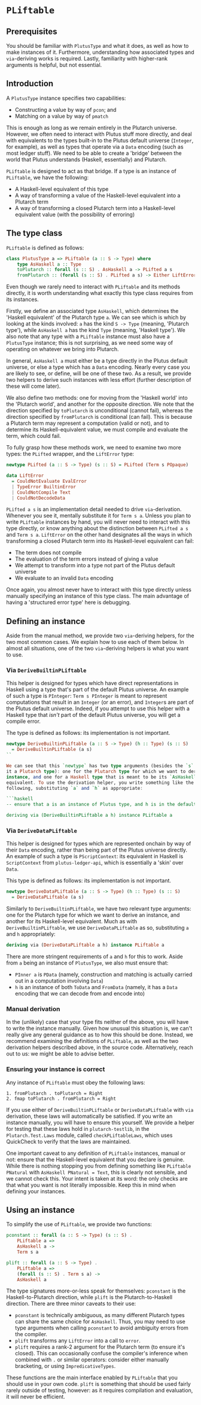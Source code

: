 # `PLiftable`

## Prerequisites

You should be familiar with `PlutusType` and what it does, as well as how to
make instances of it. Furthermore, understanding how associated types and
`via`-deriving works is required. Lastly, familiarity with higher-rank arguments
is helpful, but not essential.

## Introduction

A `PlutusType` instance specifies two capabilities:

* Constructing a value by way of `pcon`; and
* Matching on a value by way of `pmatch`

This is enough as long as we remain entirely in the Plutarch universe. However, 
we often need to interact with Plutus stuff more
directly, and deal with equivalents to the types built-in to the Plutus default
universe (`Integer`, for example), as well as types that operate via a `Data`
encoding (such as most ledger stuff). We need to be able to create a 'bridge'
between the world that Plutus understands (Haskell, essentially) and Plutarch. 

`PLiftable` is designed to act as that bridge. If a type is an instance of
`PLiftable`, we have the following:

* A Haskell-level equivalent of this type
* A way of transforming a value of the Haskell-level equivalent into a Plutarch
  term
* A way of transforming a closed Plutarch term into a Haskell-level equivalent
  value (with the possibility of erroring)

## The type class

`PLiftable` is defined as follows:

```haskell
class PlutusType a => PLiftable (a :: S -> Type) where
    type AsHaskell a :: Type
    toPlutarch :: forall (s :: S) . AsHaskell a -> PLifted a s
    fromPlutarch :: (forall (s :: S) . PLifted a s) -> Either LiftError (AsHaskell a)
```

Even though we rarely need to interact with `PLiftable` and its methods
directly, it is worth understanding what exactly this type class requires from
its instances.

Firstly, we define an associated type `AsHaskell`, which determines the 'Haskell
equivalent' of the Plutarch type `a`. We can see which is which by looking at
the kinds involved: `a` has the kind `S -> Type` (meaning, 'Plutarch type'),
while `AsHaskell a` has the kind `Type` (meaning, 'Haskell type'). We also note
that any type with a `PLiftable` instance must also have a `PlutusType`
instance; this is not surprising, as we need some way of operating on whatever
we bring into Plutarch. 

In general, `AsHaskell a` must either be a type directly in the Plutus default
universe, or else a type which has a `Data` encoding. Nearly every case you are
likely to see, or define, will be one of these two. As a result, we provide two
helpers to derive such instances with less effort (further description of these
will come later).

We also define two methods: one for moving from the 'Haskell world' into the
'Plutarch world', and another for the opposite direction. We note that the
direction specified by `toPlutarch` is unconditional (cannot fail), whereas the
direction specified by `fromPlutarch` is conditional (can fail). This is because
a Plutarch term may represent a computation (valid or not), and to determine its
Haskell-equivalent value, we must compile and evaluate the term, which could
fail.

To fully grasp how these methods work, we need to examine two more types: the
`PLifted` wrapper, and the `LiftError` type:

```haskell
newtype PLifted (a :: S -> Type) (s :: S) = PLifted (Term s POpaque)

data LiftError
  = CouldNotEvaluate EvalError
  | TypeError BuiltinError
  | CouldNotCompile Text
  | CouldNotDecodeData
```

`PLifted a s` is an implementation detail needed to drive `via`-derivation.
Whenever you see it, mentally substitute it for `Term s a`. Unless you plan to
write `PLiftable` instances by hand, you will never need to interact with this
type directly, or know anything about the distinction between `PLifted a s` and
`Term s a`. `LiftError` on the other hand designates all the ways in which
transforming a closed Plutarch term into its Haskell-level equivalent can fail:

* The term does not compile
* The evaluation of the term errors instead of giving a value
* We attempt to transform into a type not part of the Plutus default universe
* We evaluate to an invalid `Data` encoding

Once again, you almost never have to interact with this type directly unless
manually specifying an instance of this type class. The main advantage of having
a 'structured error type' here is debugging.

## Defining an instance

Aside from the manual method, we provide two `via`-deriving helpers, for the two
most common cases. We explain how to use each of them below. In almost all
situations, one of the two `via`-deriving helpers is what you want to use.

### Via `DeriveBuiltinPLiftable`

This helper is designed for types which have direct representations in Haskell
using a type that's part of the default Plutus universe. An example of such a
type is `PInteger`: `Term s PInteger` is meant to represent computations that
result in an `Integer` (or an error), and `Integer`s are part of the Plutus
default universe. Indeed, if you attempt to use this helper with a Haskell type
that _isn't_ part of the default Plutus universe, you will get a compile error.

The type is defined as follows: its implementation is not important.

```haskell
newtype DeriveBuiltinPLiftable (a :: S -> Type) (h :: Type) (s :: S)
  = DeriveBuiltinPLiftable (a s)
``

We can see that this `newtype` has two type arguments (besides the `s` to make
it a Plutarch type): one for the Plutarch type for which we want to derive the
instance, and one for a Haskell type that is meant to be its `AsHaskell`
equivalent. To use the derivation helper, you write something like the
following, substituting `a` and `h` as appropriate:

```haskell
-- ensure that a is an instance of Plutus type, and h is in the default universe

deriving via (DeriveBuiltinPLiftable a h) instance PLiftable a
```

### Via `DeriveDataPLiftable`

This helper is designed for types which are represented onchain by way of their
`Data` encoding, rather than being part of the Plutus universe directly. An
example of such a type is `PScriptContext`: its equivalent in Haskell is
`ScriptContext` from `plutus-ledger-api`, which is essentially a 'skin' over
`Data`.

This type is defined as follows: its implementation is not important.

```haskell
newtype DeriveDataPLiftable (a :: S -> Type) (h :: Type) (s :: S)
  = DeriveDataPLiftable (a s)
```

Similarly to `DeriveBuiltinPLiftable`, we have two relevant type arguments: 
one for the Plutarch type for which we want to derive an instance, and 
another for its Haskell-level equivalent. Much as with `DeriveBuiltinPLiftable`,
we use `DeriveDataPLiftable` as so, substituting `a` and `h` appropriately:

```haskell
deriving via (DeriveDataPLiftable a h) instance PLiftable a
```

There are more stringent requirements of `a` and `h` for this to work. Aside
from `a` being an instance of `PlutusType`, we also must ensure that:

* `PInner a` is `PData` (namely, construction and matching is actually carried
  out in a computation involving `Data`)
* `h` is an instance of both `ToData` and `FromData` (namely, it has a `Data`
  encoding that we can decode from and encode into)

### Manual derivation

In the (unlikely) case that your type fits neither of the above, you will have
to write the instance manually. Given how unusual this situation is, we can't
really give any general guidance as to how this should be done. Instead, we
recommend examining the definitions of `PLiftable`, as well as the two
derivation helpers described above, in the source code. Alternatively, reach out
to us: we might be able to advise better.

### Ensuring your instance is correct

Any instance of `PLiftable` must obey the following laws:

```
1. fromPlutarch . toPlutarch = Right
2. fmap toPlutarch . fromPlutarch = Right
```

If you use either of `DeriveBuiltinPLiftable` or `DeriveDataPLiftable` with
`via` derivation, these laws will automatically be satisfied. If you write an
instance manually, you will have to ensure this yourself. We provide a helper
for testing that these laws hold in `plutarch-testlib`, in the
`Plutarch.Test.Laws` module, called `checkPLiftableLaws`, which uses QuickCheck
to verify that the laws are maintained.

One important caveat to any definition of `PLiftable` instances, manual or not:
ensure that the Haskell-level equivalent that you declare is genuine. While
there is nothing stopping you from defining something like `PLiftable PNatural`
with `AsHaskell PNatural = Text`, this is clearly not sensible, and we cannot
check this. Your intent is taken at its word: the only checks are that what you
want is not literally impossible. Keep this in mind when defining your
instances.

## Using an instance

To simplify the use of `PLiftable`, we provide two functions:

```haskell
pconstant :: forall (a :: S -> Type) (s :: S) .
    PLiftable a =>
    AsHaskell a -> 
    Term s a

plift :: forall (a :: S -> Type) .
    PLiftable a => 
    (forall (s :: S) . Term s a) -> 
    AsHaskell a
```

The type signatures more-or-less speak for themselves: `pconstant` is the
Haskell-to-Plutarch direction, while `plift` is the Plutarch-to-Haskell
direction. There are three minor caveats to their use:

* `pconstant` is technically ambiguous, as many different Plutarch types can
  share the same choice for `AsHaskell`. Thus, you may need to use type
  arguments when calling `pconstant` to avoid ambiguity errors from the
  compiler.
* `plift` transforms any `LiftError` into a call to `error`.
* `plift` requires a rank-2 argument for the Plutarch term (to ensure it's
  closed). This can occasionally confuse the compiler's inference when combined
  with `.` or similar operators: consider either manually bracketing, or using
  `ImpredicativeTypes`.

These functions are the main interface enabled by `PLiftable` that you should
use in your own code. `plift` is something that should be used fairly rarely
outside of testing, however: as it requires compilation and evaluation, it will
never be efficient.
